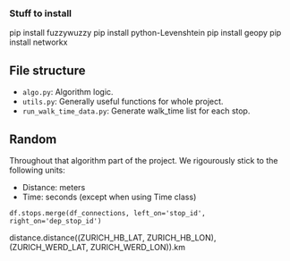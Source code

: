 ### Stuff to install

pip install fuzzywuzzy
pip install python-Levenshtein
pip install geopy
pip install networkx


## File structure

 - `algo.py`: Algorithm logic.
 - `utils.py`: Generally useful functions for whole project.
 - `run_walk_time_data.py`: Generate walk_time list for each stop.

## Random

Throughout that algorithm part of the project.
We rigourously stick to the following units:
- Distance: meters
- Time: seconds (except when using Time class)

`df.stops.merge(df_connections, left_on='stop_id', right_on='dep_stop_id')`


distance.distance((ZURICH_HB_LAT, ZURICH_HB_LON), (ZURICH_WERD_LAT, ZURICH_WERD_LON)).km
